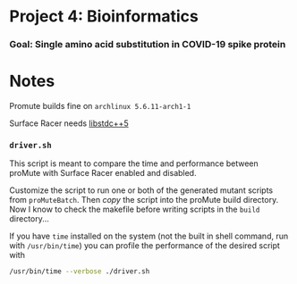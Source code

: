 # Project 4: Bioinformatics

### Goal: Single amino acid substitution in COVID-19 spike protein

# Notes

Promute builds fine on `archlinux 5.6.11-arch1-1`

Surface Racer needs [libstdc++5](https://www.archlinux.org/packages/extra/x86_64/libstdc++5/)

### `driver.sh`

This script is meant to compare the time and performance between proMute with Surface Racer enabled and disabled.

Customize the script to run one or both of the generated mutant scripts from `proMuteBatch`. Then *copy* the script into the proMute build directory. Now I know to check the makefile
before writing scripts in the `build` directory...

If you have `time` installed on the system (not the built in shell command, run with `/usr/bin/time`) you can profile the performance of the desired script with

```bash
/usr/bin/time --verbose ./driver.sh
```
